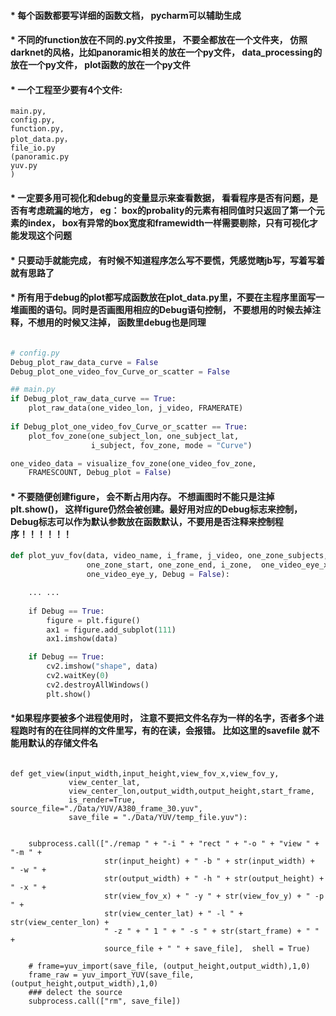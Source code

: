 #### * 每个函数都要写详细的函数文档， pycharm可以辅助生成

#### * 不同的function放在不同的.py文件按里， 不要全都放在一个文件夹， 仿照darknet的风格，比如panoramic相关的放在一个py文件， data_processing的放在一个py文件， plot函数的放在一个py文件

#### * 一个工程至少要有4个文件: 
```
main.py, 
config.py, 
function.py, 
plot_data.py，
file_io.py
(panoramic.py
yuv.py
)
```
#### * 一定要多用可视化和debug的变量显示来查看数据， 看看程序是否有问题，是否有考虑疏漏的地方， eg： box的probality的元素有相同值时只返回了第一个元素的index， box有异常的box宽度和framewidth一样需要剔除，只有可视化才能发现这个问题


#### * 只要动手就能完成， 有时候不知道程序怎么写不要慌，凭感觉瞎jb写，写着写着就有思路了

#### * 所有用于debug的plot都写成函数放在plot_data.py里，不要在主程序里面写一堆画图的语句。同时是否画图用相应的Debug语句控制， 不要想用的时候去掉注释，不想用的时候又注掉， 函数里debug也是同理
```python

# config.py
Debug_plot_raw_data_curve = False
Debug_plot_one_video_fov_Curve_or_scatter = False

## main.py
if Debug_plot_raw_data_curve == True:
    plot_raw_data(one_video_lon, j_video, FRAMERATE)
    
if Debug_plot_one_video_fov_Curve_or_scatter == True:
    plot_fov_zone(one_subject_lon, one_subject_lat,
                  i_subject, fov_zone, mode = "Curve")

one_video_data = visualize_fov_zone(one_video_fov_zone,
    FRAMESCOUNT, Debug_plot = False)

```

#### * 不要随便创建figure， 会不断占用内存。 不想画图时不能只是注掉plt.show()， 这样figure仍然会被创建。最好用对应的Debug标志来控制， Debug标志可以作为默认参数放在函数默认，不要用是否注释来控制程序！！！！！！
``` python
def plot_yuv_fov(data, video_name, i_frame, j_video, one_zone_subjects,
                 one_zone_start, one_zone_end, i_zone,  one_video_eye_x,
                 one_video_eye_y, Debug = False):

    ... ... 
    
    if Debug == True:
        figure = plt.figure()
        ax1 = figure.add_subplot(111)
        ax1.imshow(data)

    if Debug == True:
        cv2.imshow("shape", data)
        cv2.waitKey(0)
        cv2.destroyAllWindows()
        plt.show()    
```

#### *如果程序要被多个进程使用时， 注意不要把文件名存为一样的名字，否者多个进程跑时有的在往同样的文件里写，有的在读，会报错。 比如这里的savefile 就不能用默认的存储文件名
```

def get_view(input_width,input_height,view_fov_x,view_fov_y,
             view_center_lat,
             view_center_lon,output_width,output_height,start_frame,
             is_render=True, source_file="./Data/YUV/A380_frame_30.yuv",
             save_file = "./Data/YUV/temp_file.yuv"):
             

    subprocess.call(["./remap " + "-i " + "rect " + "-o " + "view " + "-m " +
                     str(input_height) + " -b " + str(input_width) +  " -w " +
                     str(output_width) + " -h " + str(output_height) + " -x " +
                     str(view_fov_x) + " -y " + str(view_fov_y) + " -p " +
                     str(view_center_lat) + " -l " + str(view_center_lon) +
                     " -z " + " 1 " + " -s " + str(start_frame) + " " +
                     source_file + " " + save_file],  shell = True)

    # frame=yuv_import(save_file, (output_height,output_width),1,0)
    frame_raw = yuv_import_YUV(save_file, (output_height,output_width),1,0)
    ### delect the source
    subprocess.call(["rm", save_file])

```
